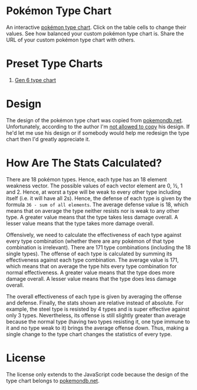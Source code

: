 # Pokémon Type Chart #

An interactive [pokémon type chart](https://cdn.rawgit.com/aaditmshah/typechart/master/index.html). Click on the table cells to change their values. See how balanced your custom pokémon type chart is. Share the URL of your custom pokémon type chart with others.

# Preset Type Charts #

1. [Gen 6 type chart](https://raw.githack.com/Buwaka/typechart-Blank-slate/master/index.html)

# Design #

The design of the pokémon type chart was copied from [pokemondb.net](http://pokemondb.net/type). Unfortunately, according to the author I'm [not allowed to copy](http://pokemondb.net/about) his design. If he'd let me use his design or if somebody would help me redesign the type chart then I'd greatly appreciate it.

# How Are The Stats Calculated? #

There are 18 pokémon types. Hence, each type has an 18 element weakness vector. The possible values of each vector element are 0, ½, 1 and 2. Hence, at worst a type will be weak to every other type including itself (i.e. it will have all 2s). Hence, the defense of each type is given by the formula `36 - sum of all elements`. The average defense value is 18, which means that on average the type neither resists nor is weak to any other type. A greater value means that the type takes less damage overall. A lesser value means that the type takes more damage overall.

Offensively, we need to calculate the effectiveness of each type against every type combination (whether there are any pokémon of that type combination is irrelevant). There are 171 type combinations (including the 18 single types). The offense of each type is calculated by summing its effectiveness against each type combination. The average value is 171, which means that on average the type hits every type combination for normal effectiveness. A greater value means that the type does more damage overall. A lesser value means that the type does less damage overall.

The overall effectiveness of each type is given by averaging the offense and defense. Finally, the stats shown are relative instead of absolute. For example, the steel type is resisted by 4 types and is super effective against only 3 types. Nevertheless, its offense is still slightly greater than average because the normal type (having two types resisting it, one type immune to it and no type weak to it) brings the average offense down. Thus, making a single change to the type chart changes the statistics of every type.

# License #

The license only extends to the JavaScript code because the design of the type chart belongs to [pokemondb.net](http://pokemondb.net/type).
